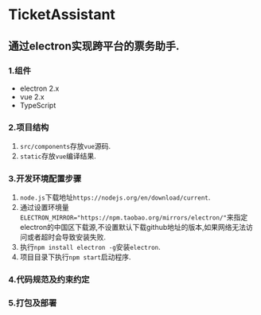 # TicketAssistant
## 通过electron实现跨平台的票务助手.

### 1.组件
* electron 2.x
* vue 2.x
* TypeScript

### 2.项目结构
1. `src/components`存放`vue`源码.
2. `static`存放`vue`编译结果.

### 3.开发环境配置步骤
1. `node.js`下载地址`https://nodejs.org/en/download/current`.
2. 通过设置环境量`ELECTRON_MIRROR="https://npm.taobao.org/mirrors/electron/"`来指定electron的中国区下载源,不设置默认下载github地址的版本,如果网络无法访问或者超时会导致安装失败.
3. 执行`npm install electron -g`安装`electron`.
4. 项目目录下执行`npm start`启动程序.

### 4.代码规范及约束约定

### 5.打包及部署